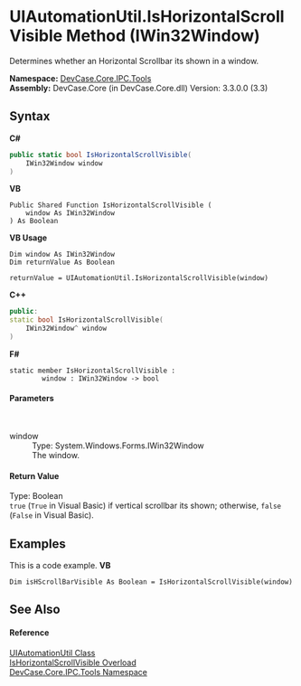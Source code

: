 # UIAutomationUtil.IsHorizontalScrollVisible Method (IWin32Window)
 

Determines whether an Horizontal Scrollbar its shown in a window.

**Namespace:**&nbsp;<a href="N_DevCase_Core_IPC_Tools">DevCase.Core.IPC.Tools</a><br />**Assembly:**&nbsp;DevCase.Core (in DevCase.Core.dll) Version: 3.3.0.0 (3.3)

## Syntax

**C#**<br />
``` C#
public static bool IsHorizontalScrollVisible(
	IWin32Window window
)
```

**VB**<br />
``` VB
Public Shared Function IsHorizontalScrollVisible ( 
	window As IWin32Window
) As Boolean
```

**VB Usage**<br />
``` VB Usage
Dim window As IWin32Window
Dim returnValue As Boolean

returnValue = UIAutomationUtil.IsHorizontalScrollVisible(window)
```

**C++**<br />
``` C++
public:
static bool IsHorizontalScrollVisible(
	IWin32Window^ window
)
```

**F#**<br />
``` F#
static member IsHorizontalScrollVisible : 
        window : IWin32Window -> bool 

```


#### Parameters
&nbsp;<dl><dt>window</dt><dd>Type: System.Windows.Forms.IWin32Window<br />The window.</dd></dl>

#### Return Value
Type: Boolean<br />`true` (`True` in Visual Basic) if vertical scrollbar its shown; otherwise, `false` (`False` in Visual Basic).

## Examples
This is a code example. 
**VB**<br />
``` VB
Dim isHScrollBarVisible As Boolean = IsHorizontalScrollVisible(window)
```


## See Also


#### Reference
<a href="T_DevCase_Core_IPC_Tools_UIAutomationUtil">UIAutomationUtil Class</a><br /><a href="Overload_DevCase_Core_IPC_Tools_UIAutomationUtil_IsHorizontalScrollVisible">IsHorizontalScrollVisible Overload</a><br /><a href="N_DevCase_Core_IPC_Tools">DevCase.Core.IPC.Tools Namespace</a><br />
